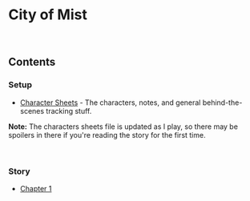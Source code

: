# City of Mist
<br>

## Contents

### Setup

- [Character Sheets](./sheets.md) - The characters, notes, and general behind-the-scenes tracking stuff.

**Note:** The characters sheets file is updated as I play, so there may be spoilers in there if you're reading the story for the first time.

<br>

### Story
- [Chapter 1](./chapters/01.md)

<br><br>